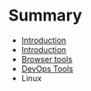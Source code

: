 # Summary

* [Introduction](README.md)
* [Introduction](KB-FAQ/README.md)
* [Browser tools](KB-FAQ/browsertools.md)
* [DevOps Tools](KB-FAQ/devops_tools.md)
* Linux

